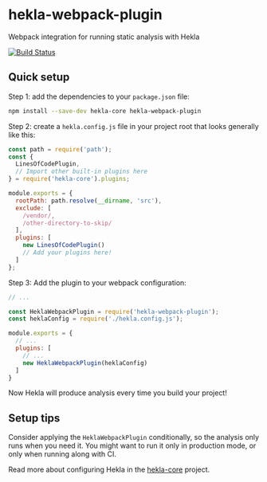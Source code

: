 # hekla-webpack-plugin

Webpack integration for running static analysis with Hekla

[![Build Status](https://travis-ci.org/andrewjensen/hekla.svg?branch=master)](https://travis-ci.org/andrewjensen/hekla)

## Quick setup

Step 1: add the dependencies to your `package.json` file:

```bash
npm install --save-dev hekla-core hekla-webpack-plugin
```

Step 2: create a `hekla.config.js` file in your project root that looks generally like this:

```js
const path = require('path');
const {
  LinesOfCodePlugin,
  // Import other built-in plugins here
} = require('hekla-core').plugins;

module.exports = {
  rootPath: path.resolve(__dirname, 'src'),
  exclude: [
    /vendor/,
    /other-directory-to-skip/
  ],
  plugins: [
    new LinesOfCodePlugin()
    // Add your plugins here!
  ]
};

```

Step 3: Add the plugin to your webpack configuration:

```js
// ...

const HeklaWebpackPlugin = require('hekla-webpack-plugin');
const heklaConfig = require('./hekla.config.js');

module.exports = {
  // ...
  plugins: [
    // ...
    new HeklaWebpackPlugin(heklaConfig)
  ]
}
```

Now Hekla will produce analysis every time you build your project!

## Setup tips

Consider applying the `HeklaWebpackPlugin` conditionally, so the analysis only runs when you need it. You might want to run it only in production mode, or only when running along with CI.

Read more about configuring Hekla in the [hekla-core](https://www.npmjs.com/package/hekla-core) project.
